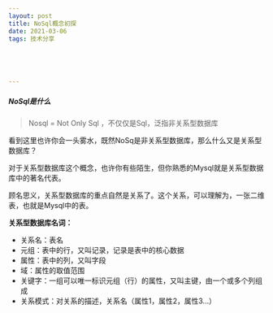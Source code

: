 ```yaml
---
layout: post
title: NoSql概念初探
date: 2021-03-06
tags: 技术分享  





---
```


#####  NoSql是什么

>  Nosql = Not Only Sql ，不仅仅是Sql，泛指非关系型数据库

看到这里也许你会一头雾水，既然NoSq是非关系型数据库，那么什么又是关系型数据库？

​	对于关系型数据库这个概念，也许你有些陌生，但你熟悉的Mysql就是关系型数据库中的著名代表。

​	顾名思义，关系型数据库的重点自然是关系了。这个关系，可以理解为，一张二维表，也就是Mysql中的表。

**关系型数据库名词：**

- 关系名：表名
- 元组：表中的行，又叫记录，记录是表中的核心数据
- 属性：表中的列，又叫字段
- 域：属性的取值范围
- 关键字：一组可以唯一标识元组（行）的属性，又叫主键，由一个或多个列组成
- 关系模式：对关系的描述，关系名（属性1，属性2，属性3...）




